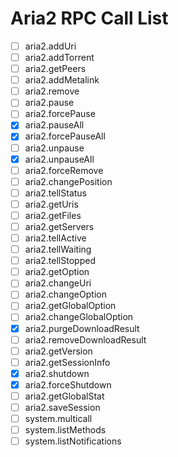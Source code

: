 ﻿# Aria2 RPC Call List

- [ ] aria2.addUri
- [ ] aria2.addTorrent
- [ ] aria2.getPeers
- [ ] aria2.addMetalink
- [ ] aria2.remove
- [ ] aria2.pause
- [ ] aria2.forcePause
- [x] aria2.pauseAll
- [x] aria2.forcePauseAll
- [ ] aria2.unpause
- [x] aria2.unpauseAll
- [ ] aria2.forceRemove
- [ ] aria2.changePosition
- [ ] aria2.tellStatus
- [ ] aria2.getUris
- [ ] aria2.getFiles
- [ ] aria2.getServers
- [ ] aria2.tellActive
- [ ] aria2.tellWaiting
- [ ] aria2.tellStopped
- [ ] aria2.getOption
- [ ] aria2.changeUri
- [ ] aria2.changeOption
- [ ] aria2.getGlobalOption
- [ ] aria2.changeGlobalOption
- [x] aria2.purgeDownloadResult
- [ ] aria2.removeDownloadResult
- [ ] aria2.getVersion
- [ ] aria2.getSessionInfo
- [x] aria2.shutdown
- [x] aria2.forceShutdown
- [ ] aria2.getGlobalStat
- [ ] aria2.saveSession
- [ ] system.multicall
- [ ] system.listMethods
- [ ] system.listNotifications
